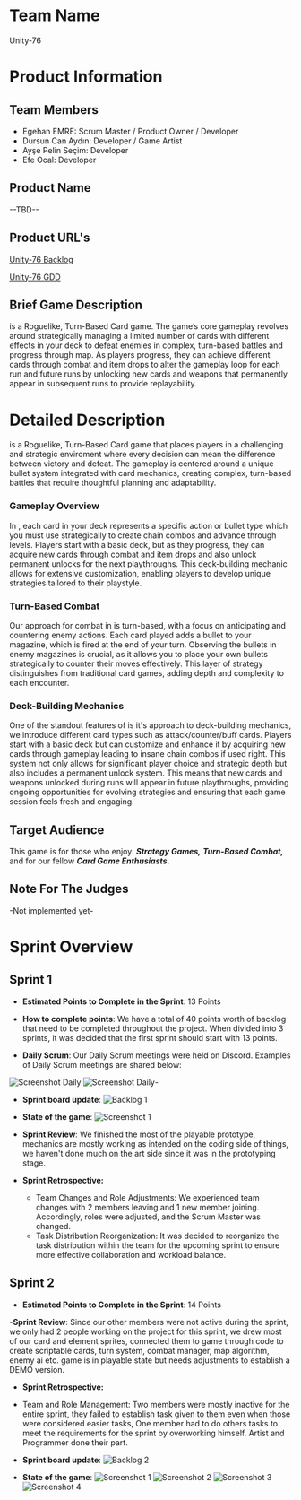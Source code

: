 # **Team Name**

Unity-76

# Product Information

## Team Members
- Egehan EMRE: Scrum Master / Product Owner / Developer
- Dursun Can Aydın: Developer / Game Artist
- Ayşe Pelin Seçim: Developer
- Efe Ocal: Developer

## Product Name

--TBD--

## Product URL's

[Unity-76 Backlog](https://miro.com/app/board/uXjVK3nFc9k=/?share_link_id=787798622591)

[Unity-76 GDD](https://docs.google.com/document/d/1-jOxitJ-poOserVJdOzUOjSWFCbPDeOtg3DQ2ZdOAFI/edit?usp=sharing)

## Brief Game Description

<GameName> is a Roguelike, Turn-Based Card game. The game’s core gameplay revolves around
strategically managing a limited number of cards with different effects in your deck to defeat enemies in complex, turn-based
battles and progress through map. As players progress, they can achieve different cards through combat and item drops to alter the gameplay loop for each run and future runs by unlocking new
cards and weapons that permanently appear in subsequent runs to provide replayability.

# Detailed Description
<GameName> is a Roguelike, Turn-Based Card game that places players in a challenging and
strategic enviroment where every decision can mean the difference between victory and defeat. The gameplay
is centered around a unique bullet system integrated with card mechanics, creating complex, turn-based
battles that require thoughtful planning and adaptability.
### Gameplay Overview
In <GameName>, each card in your deck represents a specific action or bullet type which you must use
strategically to create chain combos and advance through levels. Players start with a basic deck, but as they progress, they can
acquire new cards through combat and item drops and also unlock permanent unlocks for the next
playthroughs. This deck-building mechanic allows for extensive customization, enabling players to
develop unique strategies tailored to their playstyle.
### Turn-Based Combat
Our approach for combat in <GameName> is turn-based, with a focus on anticipating and countering enemy actions. Each
card played adds a bullet to your magazine, which is fired at the end of your turn. Observing the bullets
in enemy magazines is crucial, as it allows you to place your own bullets strategically to counter
their moves effectively. This layer of strategy distinguishes <GameName> from traditional card games,
adding depth and complexity to each encounter.
### Deck-Building Mechanics
One of the standout features of <GameName> is it's approach to deck-building mechanics, we introduce different card types such as attack/counter/buff cards. Players start with a
basic deck but can customize and enhance it by acquiring new cards through gameplay leading to insane chain combos if used right. This system not
only allows for significant player choice and strategic depth but also includes a permanent unlock
system. This means that new cards and weapons unlocked during runs will appear in future
playthroughs, providing ongoing opportunities for evolving strategies and ensuring that each game
session feels fresh and engaging.


## Target Audience

 This game is for those who enjoy: ***Strategy Games,*** ***Turn-Based Combat,*** and for our fellow ***Card Game Enthusiasts***.


## Note For The Judges

-Not implemented yet-

# Sprint Overview
## Sprint 1

- **Estimated Points to Complete in the Sprint**: 13 Points

- **How to complete points**: We have a total of 40 points worth of backlog that need to be completed throughout the project. When divided into 3 sprints, it was decided that the first sprint should start with 13 points.

- **Daily Scrum**: Our Daily Scrum meetings were held on Discord. Examples of Daily Scrum meetings are shared below:

 ![Screenshot Daily](https://github.com/egehanemre/BootcampProject/blob/main/Sprint/Discord2.PNG)
 ![Screenshot Daily](https://github.com/egehanemre/BootcampProject/blob/main/Sprint/DiscordImg.PNG)-

- **Sprint board update**:
![Backlog 1](https://github.com/egehanemre/BootcampProject/blob/main/Sprint/Miro.PNG) 

- **State of the game**:
  ![Screenshot 1](https://github.com/egehanemre/BootcampProject/blob/main/Sprint/CurrentState.PNG)

- **Sprint Review**: 
We finished the most of the playable prototype, mechanics are mostly working as intended on the coding side of things, we haven't done much on the art side since it was in the prototyping stage. 

- **Sprint Retrospective:**
  - Team Changes and Role Adjustments: We experienced team changes with 2 members leaving and 1 new member joining. Accordingly, roles were adjusted, and the Scrum Master was changed.
  - Task Distribution Reorganization: It was decided to reorganize the task distribution within the team for the upcoming sprint to ensure more effective collaboration and workload balance.
 
## Sprint 2

- **Estimated Points to Complete in the Sprint**: 14 Points

-**Sprint Review**: Since our other members were not active during the sprint, we only had 2 people working on the project for this sprint, we drew most of our card and element sprites, connected them to game through code to create scriptable cards, turn system, combat manager, map algorithm, enemy ai etc. game is in playable state but needs adjustments to establish a DEMO version.

- **Sprint Retrospective:**
- Team and Role Management: Two members were mostly inactive for the entire sprint, they failed to establish task given to them even when those were considered easier tasks, One member had to do others tasks to meet the requirements for the sprint by overworking himself. Artist and Programmer done their part.

- **Sprint board update**:
  ![Backlog 2](https://github.com/egehanemre/BootcampProject/blob/main/Sprint/Miro2.PNG)
- **State of the game**:
  ![Screenshot 1](https://github.com/egehanemre/BootcampProject/blob/main/Sprint/CurrentGameState.PNG)
  ![Screenshot 2](https://github.com/egehanemre/BootcampProject/blob/main/Sprint/PathAlgorithm.jpg)
  ![Screenshot 3](https://github.com/egehanemre/BootcampProject/blob/main/Sprint/CardsTexts.jpg)
  ![Screenshot 4](https://github.com/egehanemre/BootcampProject/blob/main/Sprint/elementler_ortal.png)
